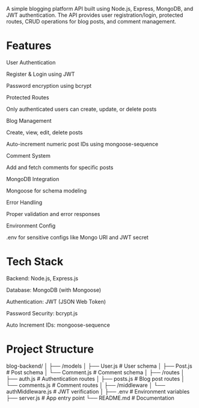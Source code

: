 A simple blogging platform API built using Node.js, Express, MongoDB, and JWT authentication. The API provides user registration/login, protected routes, CRUD operations for blog posts, and comment management.

# Features
User Authentication

Register & Login using JWT

Password encryption using bcrypt

Protected Routes

Only authenticated users can create, update, or delete posts

Blog Management

Create, view, edit, delete posts

Auto-increment numeric post IDs using mongoose-sequence

Comment System

Add and fetch comments for specific posts

MongoDB Integration

Mongoose for schema modeling

Error Handling

Proper validation and error responses

Environment Config

.env for sensitive configs like Mongo URI and JWT secret

# Tech Stack
Backend: Node.js, Express.js

Database: MongoDB (with Mongoose)

Authentication: JWT (JSON Web Token)

Password Security: bcrypt.js

Auto Increment IDs: mongoose-sequence

# Project Structure
blog-backend/
│
├── /models
│   ├── User.js        # User schema
│   ├── Post.js        # Post schema
│   └── Comment.js     # Comment schema
│
├── /routes
│   ├── auth.js        # Authentication routes
│   ├── posts.js       # Blog post routes
│   └── comments.js    # Comment routes
│
├── /middleware
│   └── authMiddleware.js  # JWT verification
│
├── .env               # Environment variables
├── server.js          # App entry point
└── README.md          # Documentation